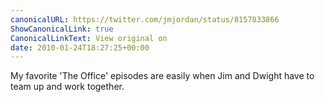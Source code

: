 ```yaml
---
canonicalURL: https://twitter.com/jmjordan/status/8157833866
ShowCanonicalLink: true
CanonicalLinkText: View original on
date: 2010-01-24T18:27:25+00:00
---
```

My favorite 'The Office' episodes are easily when Jim and Dwight have to team up and work together.